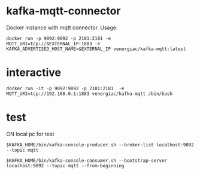 # kafka-mqtt-connector

Docker instance with mqtt connector.
Usage:

```
docker run -p 9092:9092 -p 2181:2181 -e MQTT_URI=tcp://$EXTERNAL_IP:1883 -e KAFKA_ADVERTISED_HOST_NAME=$EXTERNAL_IP venergiac/kafka-mqtt:latest
```


# interactive


```
docker run -it -p 9092:9092 -p 2181:2181  -e MQTT_URI=tcp://192.168.0.1:1883 venergiac/kafka-mqtt /bin/bash
```

# test

ON local pc for test

```
$KAFKA_HOME/bin/kafka-console-producer.sh --broker-list localhost:9092 --topic mqtt
```

```
$KAFKA_HOME/bin/kafka-console-consumer.sh --bootstrap-server localhost:9092 --topic mqtt --from-beginning
```